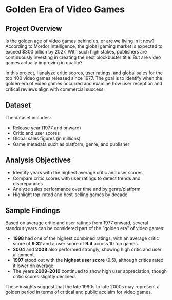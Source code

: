 # Golden Era of Video Games

## Project Overview

Is the golden age of video games behind us, or are we living in it now? According to Mordor Intelligence, the global gaming market is expected to exceed $300 billion by 2027. With such high stakes, publishers are continuously investing in creating the next blockbuster title. But are video games actually improving in quality?

In this project, I analyze critic scores, user ratings, and global sales for the top 400 video games released since 1977. The goal is to identify when the golden era of video games occurred and examine how user reception and critical reviews align with commercial success.

## Dataset

The dataset includes:
- Release year (1977 and onward)
- Critic and user scores
- Global sales figures (in millions)
- Game metadata such as platform, genre, and publisher

## Analysis Objectives

- Identify years with the highest average critic and user scores
- Compare critic scores with user ratings to detect trends and discrepancies
- Analyze sales performance over time and by genre/platform
- Highlight top-rated and best-selling games by decade

## Sample Findings

Based on average critic and user ratings from 1977 onward, several standout years can be considered part of the "golden era" of video games:

- **1998** had one of the highest combined ratings, with an average critic score of **9.32** and a user score of **9.4** across 10 top games.
- **2004** and **2008** also performed strongly, showing high critic and user alignment.
- **1997** stood out with the **highest user score** (9.5), although critics rated it lower on average.
- The years **2009–2010** continued to show high user appreciation, though critic scores slightly declined.

These insights suggest that the late 1990s to late 2000s may represent a golden period in terms of critical and public acclaim for video games.


